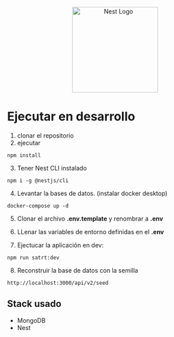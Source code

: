 <p align="center">
  <a href="http://nestjs.com/" target="blank"><img src="https://nestjs.com/img/logo-small.svg" width="200" alt="Nest Logo" /></a>
</p>


# Ejecutar en desarrollo

1. clonar el repositorio
2. ejecutar
```
npm install
```
3. Tener Nest CLI instalado
```
npm i -g @nestjs/cli
```

4. Levantar la bases de datos. (instalar docker desktop)
```
docker-compose up -d
```
5. Clonar el archivo __.env.template__ y renombrar a __.env__

6. LLenar las variables de entorno definidas en el __.env__

7. Ejectucar la aplicación en dev:
```
npm run satrt:dev
```
8. Reconstruir la base de datos con la semilla
```
http://localhost:3000/api/v2/seed
```

## Stack usado
  * MongoDB
  * Nest